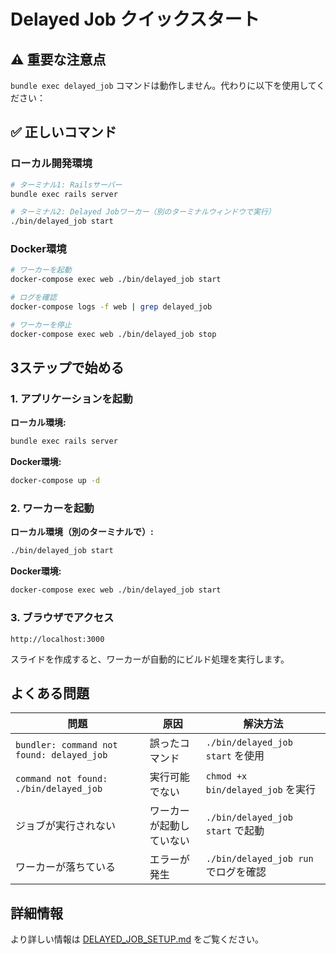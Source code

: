 # Delayed Job クイックスタート

## ⚠️ 重要な注意点

`bundle exec delayed_job` コマンドは動作しません。代わりに以下を使用してください：

## ✅ 正しいコマンド

### ローカル開発環境

```bash
# ターミナル1: Railsサーバー
bundle exec rails server

# ターミナル2: Delayed Jobワーカー（別のターミナルウィンドウで実行）
./bin/delayed_job start
```

### Docker環境

```bash
# ワーカーを起動
docker-compose exec web ./bin/delayed_job start

# ログを確認
docker-compose logs -f web | grep delayed_job

# ワーカーを停止
docker-compose exec web ./bin/delayed_job stop
```

## 3ステップで始める

### 1. アプリケーションを起動

**ローカル環境:**
```bash
bundle exec rails server
```

**Docker環境:**
```bash
docker-compose up -d
```

### 2. ワーカーを起動

**ローカル環境（別のターミナルで）:**
```bash
./bin/delayed_job start
```

**Docker環境:**
```bash
docker-compose exec web ./bin/delayed_job start
```

### 3. ブラウザでアクセス

```
http://localhost:3000
```

スライドを作成すると、ワーカーが自動的にビルド処理を実行します。

## よくある問題

| 問題 | 原因 | 解決方法 |
|------|------|--------|
| `bundler: command not found: delayed_job` | 誤ったコマンド | `./bin/delayed_job start` を使用 |
| `command not found: ./bin/delayed_job` | 実行可能でない | `chmod +x bin/delayed_job` を実行 |
| ジョブが実行されない | ワーカーが起動していない | `./bin/delayed_job start` で起動 |
| ワーカーが落ちている | エラーが発生 | `./bin/delayed_job run` でログを確認 |

## 詳細情報

より詳しい情報は [DELAYED_JOB_SETUP.md](./DELAYED_JOB_SETUP.md) をご覧ください。
